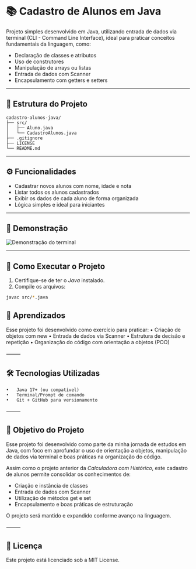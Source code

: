# 📚 Cadastro de Alunos em Java

Projeto simples desenvolvido em Java, utilizando entrada de dados via terminal (CLI - Command Line Interface), ideal para praticar conceitos fundamentais da linguagem, como:

- Declaração de classes e atributos
- Uso de construtores
- Manipulação de arrays ou listas
- Entrada de dados com Scanner
- Encapsulamento com getters e setters

---

## 📂 Estrutura do Projeto
```text
cadastro-alunos-java/
├── src/
│   ├── Aluno.java
│   └── CadastroAlunos.java
├── .gitignore
├── LICENSE
└── README.md
```

 ---

## ⚙️ Funcionalidades

- Cadastrar novos alunos com nome, idade e nota
- Listar todos os alunos cadastrados
- Exibir os dados de cada aluno de forma organizada
- Lógica simples e ideal para iniciantes

---

## 📸 Demonstração

![Demonstração do terminal](./imgs/demo-cadastro-alunos.png)

---

## 🚀 Como Executar o Projeto

1. Certifique-se de ter o *Java* instalado.
2. Compile os arquivos:

```bash
javac src/*.java 
```

## 🧠 Aprendizados

Esse projeto foi desenvolvido como exercício para praticar:
	•	Criação de objetos com new
	•	Entrada de dados via Scanner
	•	Estrutura de decisão e repetição
	•	Organização do código com orientação a objetos (POO)

⸻

## 🛠 Tecnologias Utilizadas
	•	Java 17+ (ou compatível)
	•	Terminal/Prompt de comando
	•	Git + GitHub para versionamento

⸻

## 🎯 Objetivo do Projeto

Esse projeto foi desenvolvido como parte da minha jornada de estudos em Java, com foco em aprofundar o uso de orientação a objetos, manipulação de dados via terminal e boas práticas na organização do código.

Assim como o projeto anterior da *Calculadora com Histórico*, este cadastro de alunos permite consolidar os conhecimentos de:

- Criação e instância de classes
- Entrada de dados com Scanner
- Utilização de métodos get e set
- Encapsulamento e boas práticas de estruturação

O projeto será mantido e expandido conforme avanço na linguagem.

⸻

## 📄 Licença

Este projeto está licenciado sob a MIT License.



